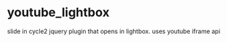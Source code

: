 youtube_lightbox
================

slide in cycle2 jquery plugin that opens in lightbox. uses youtube iframe api
